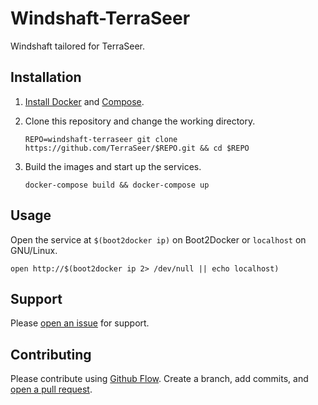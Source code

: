# Windshaft-TerraSeer

Windshaft tailored for TerraSeer.

## Installation

1. [Install Docker](https://docs.docker.com/installation/) and [Compose](https://docs.docker.com/compose/#installation-and-set-up).

2. Clone this repository and change the working directory.

    ``` shell
    REPO=windshaft-terraseer git clone https://github.com/TerraSeer/$REPO.git && cd $REPO
    ```

4. Build the images and start up the services.

    ``` shell
    docker-compose build && docker-compose up
    ```

## Usage

Open the service at `$(boot2docker ip)` on Boot2Docker or `localhost` on GNU/Linux.

``` shell
open http://$(boot2docker ip 2> /dev/null || echo localhost)
```

## Support

Please [open an issue](https://github.com/TerraSeer/windshaft-terraseer/issues/new) for support.

## Contributing

Please contribute using [Github Flow](https://guides.github.com/introduction/flow/). Create a branch, add commits, and [open a pull request](https://github.com/TerraSeer/windshaft-terraseer/compare/).
